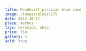 ```yaml
---
title: Handbuilt parisian blue vase
image: /images/blogs/175
date: 2022-10-17
place: Aarhus
tags: ceramics, shop
price: 350
gallery: 4
sold: true
---
```


